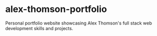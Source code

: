 # alex-thomson-portfolio
Personal portfolio website showcasing Alex Thomson's full stack web development skills and projects.
